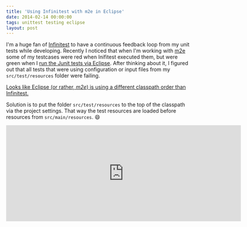 ```yaml
---
title: 'Using Infinitest with m2e in Eclipse'
date: 2014-02-14 00:00:00
tags: unittest testing eclipse
layout: post
---
```

I'm a huge fan of [Infinitest][0] to have a continuous feedback loop from my unit tests while developing. Recently I noticed that when I'm working with [m2e][1] some of my testcases were red when Inifitest executed them, but were green when I [run the Junit tests via Eclipse][2]. After thinking about it, I figured out that all tests that were using configuration or input files from my `src/test/resources` folder were failing.

[Looks like Eclipse (or rather, *m2e*) is using a different classpath order than Infinitest.][3]

Solution is to put the folder `src/test/resources` to the top of the classpath via the project settings. That way the test resources are loaded before resources from `src/main/resources`. :smile:

<iframe src="https://www.flickr.com/photos/cringe/12515697764/player/34115f1e65" height="262" width="640"  frameborder="0" allowfullscreen webkitallowfullscreen mozallowfullscreen oallowfullscreen msallowfullscreen></iframe>

[0]: http://infinitest.github.io/
[1]: https://eclipse.org/m2e/
[2]: http://help.eclipse.org/indigo/index.jsp?topic=%2Forg.eclipse.jdt.doc.user%2FgettingStarted%2Fqs-junit.htm
[3]: https://github.com/infinitest/infinitest/issues/53

